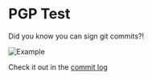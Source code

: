 # PGP Test

Did you know you can sign git commits?!

![Example](examples/cap.png)

Check it out in the [commit log](https://github.com/PTRFRLL/pgp/commits/main)